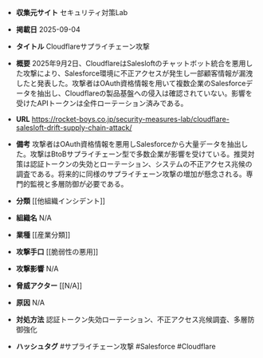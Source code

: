 - **収集元サイト**
セキュリティ対策Lab

- **掲載日**
2025-09-04

- **タイトル**
Cloudflareサプライチェーン攻撃

- **概要**
2025年9月2日、CloudflareはSalesloftのチャットボット統合を悪用した攻撃により、Salesforce環境に不正アクセスが発生し一部顧客情報が漏洩したと発表した。攻撃者はOAuth資格情報を用いて複数企業のSalesforceデータを抽出し、Cloudflareの製品基盤への侵入は確認されていない。影響を受けたAPIトークンは全件ローテーション済みである。

- **URL**
https://rocket-boys.co.jp/security-measures-lab/cloudflare-salesloft-drift-supply-chain-attack/

- **備考**
攻撃者はOAuth資格情報を悪用しSalesforceから大量データを抽出した。攻撃はBtoBサプライチェーン型で多数企業が影響を受けている。推奨対策は認証トークンの失効とローテーション、システムの不正アクセス兆候の調査である。将来的に同様のサプライチェーン攻撃の増加が懸念される。専門的監視と多層防御が必要である。

- **分類**
[[他組織インシデント]]

- **組織名**
N/A

- **業種**
[[産業分類]]

- **攻撃手口**
[[脆弱性の悪用]]

- **攻撃影響**
N/A

- **脅威アクター**
[[N/A]]

- **原因**
N/A

- **対処方法**
認証トークン失効ローテーション、不正アクセス兆候調査、多層防御強化

- **ハッシュタグ**
#サプライチェーン攻撃 #Salesforce #Cloudflare
